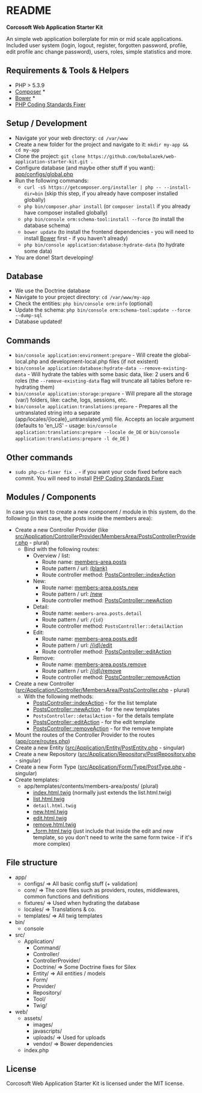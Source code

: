 README
======
**Corcosoft Web Application Starter Kit**

An simple web application boilerplate for min or mid scale applications. Included user system (login, logout, register, forgotten password, profile, edit profile anc change password), users, roles, simple statistics and more.

Requirements & Tools & Helpers
-------------------
* PHP > 5.3.9
* [Composer](https://getcomposer.org/) *
* [Bower](http://bower.io/) *
* [PHP Coding Standards Fixer](http://cs.sensiolabs.org/)

Setup / Development
-------------------
* Navigate yor your web directory: `cd /var/www`
* Create a new folder for the project and navigate to it: `mkdir my-app && cd my-app`
* Clone the project: `git clone https://github.com/bobalazek/web-application-starter-kit.git .`
* Configure database (and maybe other stuff if you want): [app/configs/global.php](https://github.com/bobalazek/web-application-starter-kit/blob/master/app/configs/global.php#L47)
* Run the following commands:
    * `curl -sS https://getcomposer.org/installer | php -- --install-dir=bin` (skip this step, if you already have composer installed globally)
    * `php bin/composer.phar install` (or `composer install` if you already have composer installed globally)
    * `php bin/console orm:schema-tool:install --force` (to install the database schema)
    * `bower update` (to install the frontend dependencies - you will need to install [Bower](http://bower.io/) first - if you haven't already)
    * `php bin/console application:database:hydrate-data` (to hydrate some data)
* You are done! Start developing!

Database
-------------------
* We use the Doctrine database
* Navigate to your project directory: `cd /var/www/my-app`
* Check the entities: `php bin/console orm:info` (optional)
* Update the schema: `php bin/console orm:schema-tool:update --force --dump-sql`
* Database updated!

Commands
--------------------
* `bin/console application:environment:prepare` - Will create the global-local.php and development-local.php files (if not existent)
* `bin/console application:database:hydrate-data --remove-existing-data` - Will hydrate the tables with some basic data, like: 2 users and 6 roles (the `--remove-existing-data` flag will truncate all tables before re-hydrating them)
* `bin/console application:storage:prepare` - Will prepare all the storage (var/) folders, like: cache, logs, sessions, etc.
* `bin/console application:translations:prepare` - Prepares all the untranslated string into a separate (app/locales/{locale}_untranslated.yml) file. Accepts an locale argument (defaults to 'en_US' - usage: `bin/console application:translations:prepare --locale de_DE` or `bin/console application:translations:prepare -l de_DE` )

Other commands
----------------------
* `sudo php-cs-fixer fix .` - if you want your code fixed before each commit. You will need to install [PHP Coding Standards Fixer](http://cs.sensiolabs.org/)

Modules / Components
-------------------
In case you want to create a new component / module in this system, do the following (in this case, the posts inside the members area):

* Create a new Controller Provider (like [src/Application/ControllerProvider/MembersArea/PostsControllerProvider.php](https://github.com/bobalazek/web-application-starter-kit/blob/master/src/Application/ControllerProvider/MembersArea/PostsControllerProvider.php) - plural)
    * Bind with the following routes:
        * Overview / list:
            * Route name: [members-area.posts](https://github.com/bobalazek/web-application-starter-kit/blob/master/src/Application/ControllerProvider/MembersArea/PostsControllerProvider.php#L18)
            * Route pattern / url: [(blank)](https://github.com/bobalazek/web-application-starter-kit/blob/master/src/Application/ControllerProvider/MembersArea/PostsControllerProvider.php#L15)
            * Route controller method: [PostsController::indexAction](https://github.com/bobalazek/web-application-starter-kit/blob/master/src/Application/Controller/MembersArea/PostsController.php#L11)
        * New:
            * Route name: [members-area.posts.new](https://github.com/bobalazek/web-application-starter-kit/blob/master/src/Application/ControllerProvider/MembersArea/PostsControllerProvider.php#L24)
            * Route pattern / url: [/new](https://github.com/bobalazek/web-application-starter-kit/blob/master/src/Application/ControllerProvider/MembersArea/PostsControllerProvider.php#L21)
            * Route controller method: [PostsController::newAction](https://github.com/bobalazek/web-application-starter-kit/blob/master/src/Application/Controller/MembersArea/PostsController.php#L24)
        * Detail:
            * Route name: `members-area.posts.detail`
            * Route pattern / url: `/{id}`
            * Route controller method: `PostsController::detailAction`
        * Edit:
            * Route name: [members-area.posts.edit](https://github.com/bobalazek/web-application-starter-kit/blob/master/src/Application/ControllerProvider/MembersArea/PostsControllerProvider.php#L30)
            * Route pattern / url: [/{id}/edit](https://github.com/bobalazek/web-application-starter-kit/blob/master/src/Application/ControllerProvider/MembersArea/PostsControllerProvider.php#L27)
            * Route controller method: [PostsController::editAction](https://github.com/bobalazek/web-application-starter-kit/blob/master/src/Application/Controller/MembersArea/PostsController.php#L91)
        * Remove:
            * Route name: [members-area.posts.remove](https://github.com/bobalazek/web-application-starter-kit/blob/master/src/Application/ControllerProvider/MembersArea/PostsControllerProvider.php#L36)
            * Route pattern / url: [/{id}/remove](https://github.com/bobalazek/web-application-starter-kit/blob/master/src/Application/ControllerProvider/MembersArea/PostsControllerProvider.php#L33)
            * Route controller method: [PostsController::removeAction](https://github.com/bobalazek/web-application-starter-kit/blob/master/src/Application/Controller/MembersArea/PostsController.php#L156)
* Create a new Controller ([src/Application/Controller/MembersArea/PostsController.php](https://github.com/bobalazek/web-application-starter-kit/blob/master/src/Application/Controller/MembersArea/PostsController.php) - plural)
    * With the following methods:
        * [PostsController::indexAction](https://github.com/bobalazek/web-application-starter-kit/blob/master/src/Application/Controller/MembersArea/PostsController.php#L11) - for the list template
        * [PostsController::newAction](https://github.com/bobalazek/web-application-starter-kit/blob/master/src/Application/Controller/MembersArea/PostsController.php#L33) - for the new templates
        * `PostsController::detailAction` - for the details template
        * [PostsController::editAction](https://github.com/bobalazek/web-application-starter-kit/blob/master/src/Application/Controller/MembersArea/PostsController.php#L91) - for the edit template
        * [PostsController::removeAction](https://github.com/bobalazek/web-application-starter-kit/blob/master/src/Application/Controller/MembersArea/PostsController.php#L156) - for the remove template
* Mount the routes of the Controller Provider to the routes ([app/core/routes.php](https://github.com/bobalazek/web-application-starter-kit/blob/master/app/core/routes.php#L33))
* Create a new Entity ([src/Application/Entity/PostEntity.php](https://github.com/bobalazek/web-application-starter-kit/blob/master/src/Application/Entity/ProfileEntity.php) - singular)
* Create a new Repository ([src/Application/Repository/PostRepository.php](https://github.com/bobalazek/web-application-starter-kit/blob/master/src/Application/Repository/PostRepository.php) - singular)
* Create a new Form Type ([src/Application/Form/Type/PostType.php](https://github.com/bobalazek/web-application-starter-kit/blob/master/src/Application/Form/Type/PostType.php) - singular)
* Create templates:
    * app/templates/contents/members-area/posts/ (plural)
    	* [index.html.twig](https://github.com/bobalazek/web-application-starter-kit/blob/master/app/templates/contents/members-area/posts/index.html.twig) (normally just extends the list.html.twig)
        * [list.html.twig](https://github.com/bobalazek/web-application-starter-kit/blob/master/app/templates/contents/members-area/posts/list.html.twig)
        * `detail.html.twig`
        * [new.html.twig](https://github.com/bobalazek/web-application-starter-kit/blob/master/app/templates/contents/members-area/posts/new.html.twig)
        * [edit.html.twig](https://github.com/bobalazek/web-application-starter-kit/blob/master/app/templates/contents/members-area/posts/edit.html.twig)
        * [remove.html.twig](https://github.com/bobalazek/web-application-starter-kit/blob/master/app/templates/contents/members-area/posts/remove.html.twig)
        * [_form.html.twig](https://github.com/bobalazek/web-application-starter-kit/blob/master/app/templates/contents/members-area/posts/_form.html.twig) (just include that inside the edit and new template, so you don't need to write the same form twice - if it's more complex)

File structure
----------------------
* app/
    * configs/ => All basic config stuff (+ validation)
    * core/ => The core files such as providers, routes, middlewares, common functions and definitions
    * fixtures/ => Used when hydrating the database
    * locales/ => Translations & co.
    * templates/ => All twig templates
* bin/
    * console
* src/
    * Application/
        * Command/
        * Controller/
        * ControllerProvider/
        * Doctrine/ => Some Doctrine fixes for Silex
        * Entity/ => All entities / models
        * Form/
        * Provider/
        * Repository/
        * Tool/
        * Twig/
* web/
    * assets/
        * images/
        * javascripts/
        * uploads/ => Used for uploads
        * vendor/ => Bower dependencies
    * index.php

License
----------------------
Corcosoft Web Application Starter Kit is licensed under the MIT license.
